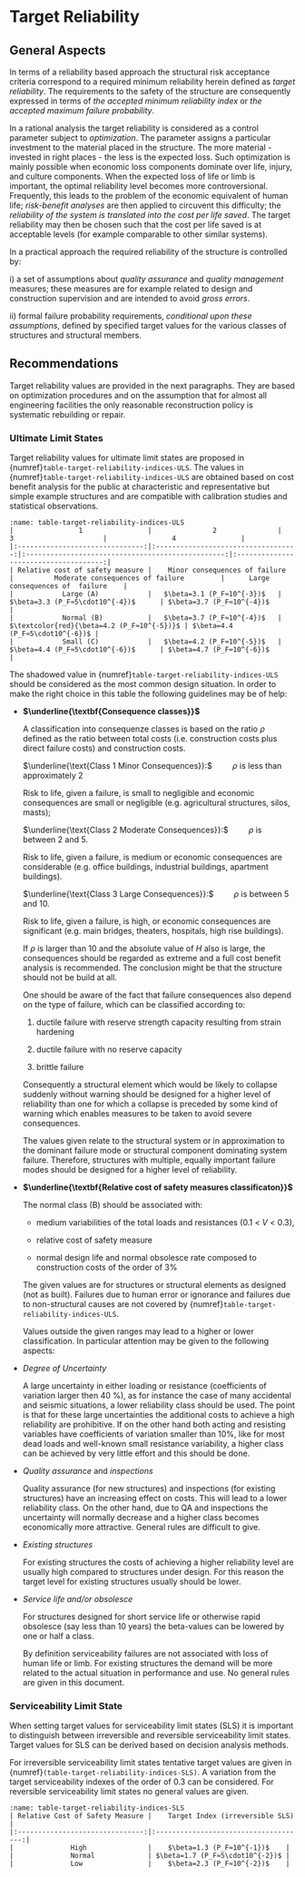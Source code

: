 # Target Reliability

## General Aspects

 In terms of a reliability based approach the structural risk
 acceptance criteria correspond to a required minimum reliability
 herein defined as *target reliability*. The requirements to the safety
 of the structure are consequently expressed in terms of *the accepted
 minimum reliability index* or *the accepted maximum failure
 probability*.

 In a rational analysis the target reliability is considered as a
 control parameter subject to *optimization*. The parameter assigns a
 particular investment to the material placed in the structure. The
 more material - invested in right places - the less is the expected
 loss. Such optimization is mainly possible when economic loss
 components dominate over life, injury, and culture components. When
 the expected loss of life or limb is important, the optimal
 reliability level becomes more controversional. Frequently, this leads
 to the problem of the economic equivalent of human life; *risk-benefit
 analyses* are then applied to circuvent this difficulty; the
 *reliability of the system is translated into the cost per life
 saved*. The target reliability may then be chosen such that the cost
 per life saved is at acceptable levels (for example comparable to
 other similar systems).

 In a practical approach the required reliability of the structure is
 controlled by:

i)  a set of assumptions about *quality assurance* and *quality
    management* measures; these measures are for example related to
    design and construction supervision and are intended to avoid *gross
    errors*.

ii) formal failure probability requirements, *conditional upon these
    assumptions*, defined by specified target values for the various
    classes of structures and structural members.

## Recommendations

 Target reliability values are provided in the next paragraphs. They
 are based on optimization procedures and on the assumption that for
 almost all engineering facilities the only reasonable reconstruction
 policy is systematic rebuilding or repair.

### Ultimate Limit States

 Target reliability values for ultimate limit states are proposed in
 {numref}`table-target-reliability-indices-ULS`. The values in {numref}`table-target-reliability-indices-ULS` are obtained based on cost benefit
 analysis for the public at characteristic and representative 
 but simple example structures and are compatible with calibration
 studies and statistical observations. 

```{table} Tentative target reliability indices $\beta$ (and associated target failure rates) related to one year reference period and ultimate limit states
:name: table-target-reliability-indices-ULS
|                1                |               2               |                      3                      |                4                |
|:-------------------------------:|:-----------------------------------:|:-------------------------------------------------:|:-------------------------------------:|
| Relative cost of safety measure |    Minor consequences of failure    |          Moderate consequences of failure         |      Large consequences of  failure    |   
|            Large (A)            |   $\beta=3.1 (P_F≈10^{-3})$   |        $\beta=3.3 (P_F≈5\cdot10^{-4})$      | $\beta=3.7 (P_F≈10^{-4})$       |
|            Normal (B)           |   $\beta=3.7 (P_F≈10^{-4})$   |  $\textcolor{red}{\beta=4.2 (P_F≈10^{-5})}$ | $\beta=4.4 (P_F≈5\cdot10^{-6})$ |
|            Small (C)            |   $\beta=4.2 (P_F≈10^{-5})$   |        $\beta=4.4 (P_F≈5\cdot10^{-6})$      | $\beta=4.7 (P_F≈10^{-6})$       |
```

The shadowed value in {numref}`table-target-reliability-indices-ULS` should be considered as the most common design situation. In order to make the right choice in this table the following guidelines may be of help:

-   **$\underline{\textbf{Consequence classes}}$**

    A classification into consequenze classes is based on the ratio $\rho$
 defined as the ratio between total costs (i.e. construction costs plus
 direct failure costs) and construction costs.

    $\underline{\text{Class 1 Minor Consequences}}:$ $\qquad \rho$ is less than approximately 2

    Risk to life, given a failure, is small to negligible and economic
 consequences are small or negligible (e.g. agricultural structures,
 silos, masts);

    $\underline{\text{Class 2 Moderate Consequences}}:$ $\qquad \rho$ is between 2 and 5.

    Risk to life, given a failure, is medium or economic consequences are
 considerable (e.g. office buildings, industrial buildings, apartment
 buildings).

    $\underline{\text{Class 3 Large Consequences}}:$ $\qquad \rho$ is between 5 and 10.

    Risk to life, given a failure, is high, or economic consequences are
 significant (e.g. main bridges, theaters, hospitals, high rise
 buildings).

    If $\rho$ is larger than 10 and the absolute value of $H$ also is large,
 the consequences should be regarded as extreme and a full cost benefit
 analysis is recommended. The conclusion might be that the structure
 should not be build at all.

    One should be aware of the fact that failure consequences also depend
 on the type of failure, which can be classified according to:

    1)  ductile failure with reserve strength capacity resulting from strain
    hardening

    2)  ductile failure with no reserve capacity

    3)  brittle failure

    Consequently a structural element which would be likely to collapse
 suddenly without warning should be designed for a higher level of
 reliability than one for which a collapse is preceded by some kind of
 warning which enables measures to be taken to avoid severe
 consequences.

    The values given relate to the structural system or in approximation
 to the dominant failure mode or structural component dominating system
 failure. Therefore, structures with multiple, equally important
 failure modes should be designed for a higher level of reliability.

-   **$\underline{\textbf{Relative cost of safety measures classificaton}}$**

    The normal class (B) should be associated with:

    -   medium variabilities of the total loads and resistances (0.1 \< $V$
    \< 0.3),

    -   relative cost of safety measure

    -   normal design life and normal obsolesce rate composed to
    construction costs of the order of 3%


    The given values are for structures or structural elements as designed
 (not as built). Failures due to human error or ignorance and failures
 due to non-structural causes are not covered by {numref}`table-target-reliability-indices-ULS`.

    Values outside the given ranges may lead to a higher or lower
 classification. In particular attention may be given to the following
 aspects:

-   *Degree of Uncertainty*

    A large uncertainty in either loading or resistance (coefficients of
 variation larger then 40 %), as for instance the case of many
 accidental and seismic situations, a lower reliability class should be
 used. The point is that for these large uncertainties the additional
 costs to achieve a high reliability are prohibitive. If on the other
 hand both acting and resisting variables have coefficients of
 variation smaller than 10%, like for most dead loads and well-known
 small resistance variability, a higher class can be achieved by very
 little effort and this should be done.

-   *Quality assurance* and *inspections*

    Quality assurance (for new structures) and inspections (for existing
 structures) have an increasing effect on costs. This will lead to a
 lower reliability class. On the other hand, due to QA and inspections
 the uncertainty will normally decrease and a higher class becomes
 economically more attractive. General rules are difficult to give.

-   *Existing structures*

    For existing structures the costs of achieving a higher reliability
 level are usually high compared to structures under design. For this
 reason the target level for existing structures usually should be
 lower.

-   *Service life and/or obsolesce*

    For structures designed for short service life or otherwise rapid
 obsolesce (say less than 10 years) the beta-values can be lowered by
 one or half a class.

    By definition serviceability failures are not associated with loss of
 human life or limb. For existing structures the demand will be more
 related to the actual situation in performance and use. No general
 rules are given in this document.

### Serviceability Limit State

 When setting target values for serviceability limit states (SLS) it is
 important to distinguish between irreversible and reversible
 serviceability limit states. Target values for SLS can be derived
 based on decision analysis methods.

 For irreversible serviceability limit states tentative target values
 are given in {numref}`(table-target-reliability-indices-SLS)`. A variation from the target serviceability
 indexes of the order of 0.3 can be considered. For reversible
 serviceability limit states no general values are given.

```{table} Tentative target reliability indices (and associated probabilities) related to one year reference period and irreversible serviceability limit states
:name: table-target-reliability-indices-SLS
| Relative Cost of Safety Measure |    Target Index (irreversible SLS)    |
|:-------------------------------:|:-------------------------------------:|
|              High               |    $\beta=1.3 (P_F≈10^{-1})$    |  
|              Normal             | $\beta=1.7 (P_F≈5\cdot10^{-2})$ |
|              Low                |    $\beta=2.3 (P_F≈10^{-2})$    |
```

